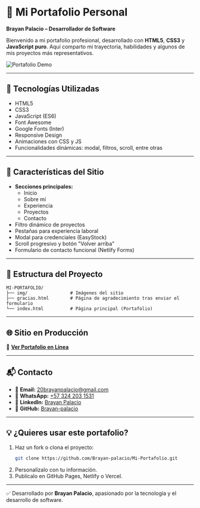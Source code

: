 
# 📌 Mi Portafolio Personal

**Brayan Palacio – Desarrollador de Software**

Bienvenido a mi portafolio profesional, desarrollado con **HTML5**, **CSS3** y **JavaScript puro**. Aquí comparto mi trayectoria, habilidades y algunos de mis proyectos más representativos.

![Portafolio Demo](https://brayanpalacio.netlify.app/img/portafolio.webp)

---

## 🚀 Tecnologías Utilizadas

- HTML5
- CSS3
- JavaScript (ES6)
- Font Awesome
- Google Fonts (Inter)
- Responsive Design
- Animaciones con CSS y JS
- Funcionalidades dinámicas: modal, filtros, scroll, entre otras

---

## 🧠 Características del Sitio

- **Secciones principales:**
  - Inicio
  - Sobre mí
  - Experiencia
  - Proyectos
  - Contacto
- Filtro dinámico de proyectos
- Pestañas para experiencia laboral
- Modal para credenciales (EasyStock)
- Scroll progresivo y botón "Volver arriba"
- Formulario de contacto funcional (Netlify Forms)

---

## 📁 Estructura del Proyecto

```
MI-PORTAFOLIO/
├── img/                # Imágenes del sitio
├── gracias.html        # Página de agradecimiento tras enviar el formulario
└── index.html          # Página principal (Portafolio)
```

---

## 🌐 Sitio en Producción

🔗 **[Ver Portafolio en Línea](https://brayanpalacio.netlify.app/)**

---

## 📬 Contacto

- 📧 **Email:** 20brayanpalacio@gmail.com  
- 📱 **WhatsApp:** [+57 324 203 1531](https://wa.me/573242031531)  
- 💼 **LinkedIn:** [Brayan Palacio](https://www.linkedin.com/in/brayan-palacio/)  
- 🐙 **GitHub:** [Brayan-palacio](https://github.com/Brayan-palacio)

---

## 💡 ¿Quieres usar este portafolio?

1. Haz un fork o clona el proyecto:
   ```bash
   git clone https://github.com/Brayan-palacio/Mi-Portafolio.git
   ```
2. Personalízalo con tu información.  
3. Publícalo en GitHub Pages, Netlify o Vercel.

---

✅ Desarrollado por **Brayan Palacio**, apasionado por la tecnología y el desarrollo de software.
